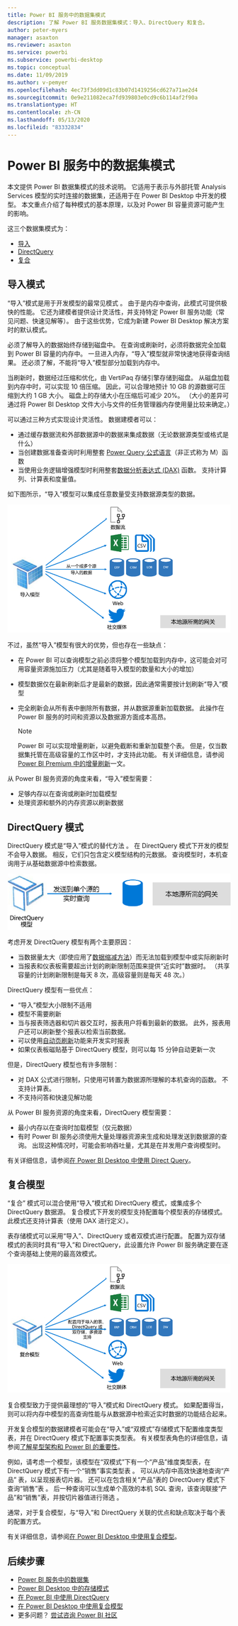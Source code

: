 ```yaml
---
title: Power BI 服务中的数据集模式
description: 了解 Power BI 服务数据集模式：导入、DirectQuery 和复合。
author: peter-myers
manager: asaxton
ms.reviewer: asaxton
ms.service: powerbi
ms.subservice: powerbi-desktop
ms.topic: conceptual
ms.date: 11/09/2019
ms.author: v-pemyer
ms.openlocfilehash: 4ec73f3dd09d1c83b07d1419256cd627a71ae2d4
ms.sourcegitcommit: 0e9e211082eca7fd939803e0cd9c6b114af2f90a
ms.translationtype: HT
ms.contentlocale: zh-CN
ms.lasthandoff: 05/13/2020
ms.locfileid: "83332834"
---
```

# <a name="dataset-modes-in-the-power-bi-service"></a>Power BI 服务中的数据集模式

本文提供 Power BI 数据集模式的技术说明。 它适用于表示与外部托管 Analysis Services 模型的实时连接的数据集，还适用于在 Power BI Desktop 中开发的模型。 本文重点介绍了每种模式的基本原理，以及对 Power BI 容量资源可能产生的影响。

这三个数据集模式为：

- [导入](#import-mode)
- [DirectQuery](#directquery-mode)
- [复合](#composite-mode)

## <a name="import-mode"></a>导入模式

“导入”模式是用于开发模型的最常见模式  。 由于是内存中查询，此模式可提供极快的性能。 它还为建模者提供设计灵活性，并支持特定 Power BI 服务功能（常见问题、快速见解等）。 由于这些优势，它成为新建 Power BI Desktop 解决方案时的默认模式。

必须了解导入的数据始终存储到磁盘中。 在查询或刷新时，必须将数据完全加载到 Power BI 容量的内存中。 一旦进入内存，“导入”模型就非常快速地获得查询结果。 还必须了解，不能将“导入”模型部分加载到内存中。

当刷新时，数据经过压缩和优化，由 VertiPaq 存储引擎存储到磁盘。 从磁盘加载到内存中时，可以实现 10 倍压缩。 因此，可以合理地预计 10 GB 的源数据可压缩到大约 1 GB 大小。 磁盘上的存储大小在压缩后可减少 20%。 （大小的差异可通过将 Power BI Desktop 文件大小与文件的任务管理器内存使用量比较来确定。）

可以通过三种方式实现设计灵活性。 数据建模者可以：

- 通过缓存数据流和外部数据源中的数据来集成数据（无论数据源类型或格式是什么）
- 当创建数据准备查询时利用整套 [Power Query 公式语言](/powerquery-m/)（非正式称为 M）函数
- 当使用业务逻辑增强模型时利用整套[数据分析表达式 (DAX)](/dax/) 函数。 支持计算列、计算表和度量值。

如下图所示，“导入”模型可以集成任意数量受支持数据源类型的数据。

![“导入”模型可以集成任意数量的外部数据源类型的数据](media/service-dataset-modes-understand/import-model.png)

不过，虽然“导入”模型有很大的优势，但也存在一些缺点：

- 在 Power BI 可以查询模型之前必须将整个模型加载到内存中，这可能会对可用容量资源施加压力（尤其是随着导入模型的数量和大小的增加）
- 模型数据仅在最新刷新后才是最新的数据，因此通常需要按计划刷新“导入”模型
- 完全刷新会从所有表中删除所有数据，并从数据源重新加载数据。 此操作在 Power BI 服务的时间和资源以及数据源方面成本高昂。

    > [!NOTE]
    > Power BI 可以实现增量刷新，以避免截断和重新加载整个表。 但是，仅当数据集托管在高级容量的工作区中时，才支持此功能。 有关详细信息，请参阅 [Power BI Premium 中的增量刷新](../admin/service-premium-incremental-refresh.md)一文。

从 Power BI 服务资源的角度来看，“导入”模型需要：

- 足够内存以在查询或刷新时加载模型
- 处理资源和额外的内存资源以刷新数据

## <a name="directquery-mode"></a>DirectQuery 模式

DirectQuery 模式是“导入”模式的替代方法  。 在 DirectQuery 模式下开发的模型不会导入数据。 相反，它们只包含定义模型结构的元数据。 查询模型时，本机查询用于从基础数据源中检索数据。

![DirectQuery 模型向基础数据源发出本机查询](media/service-dataset-modes-understand/direct-query-model.png)

考虑开发 DirectQuery 模型有两个主要原因：

- 当数据量太大（即使应用了[数据缩减方法](../guidance/import-modeling-data-reduction.md)）而无法加载到模型中或实际刷新时
- 当报表和仪表板需要超出计划的刷新限制范围来提供“近实时”数据时。 （共享容量的计划刷新限制是每天 8 次，高级容量则是每天 48 次。）

DirectQuery 模型有一些优点：

- “导入”模型大小限制不适用
- 模型不需要刷新
- 当与报表筛选器和切片器交互时，报表用户将看到最新的数据。 此外，报表用户还可以刷新整个报表以检索当前数据。
- 可以使用[自动页刷新](../create-reports/desktop-automatic-page-refresh.md)功能来开发实时报表
- 如果仪表板磁贴基于 DirectQuery 模型，则可以每 15 分钟自动更新一次

但是，DirectQuery 模型也有许多限制：

- 对 DAX 公式进行限制，只使用可转置为数据源所理解的本机查询的函数。 不支持计算表。
- 不支持问答和快速见解功能

从 Power BI 服务资源的角度来看，DirectQuery 模型需要：

- 最小内存以在查询时加载模型（仅元数据）
- 有时 Power BI 服务必须使用大量处理器资源来生成和处理发送到数据源的查询。 出现这种情况时，可能会影响吞吐量，尤其是在并发用户查询模型时。

有关详细信息，请参阅[在 Power BI Desktop 中使用 Direct Query](desktop-use-directquery.md)。

## <a name="composite-mode"></a>复合模型

“复合”  模式可以混合使用“导入”模式和 DirectQuery 模式，或集成多个 DirectQuery 数据源。 复合模式下开发的模型支持配置每个模型表的存储模式。 此模式还支持计算表（使用 DAX 进行定义）。

表存储模式可以采用“导入”、DirectQuery 或者双模式进行配置。 配置为双存储模式的表同时具有“导入”和 DirectQuery，此设置允许 Power BI 服务确定要在逐个查询基础上使用的最高效模式。

![复合模型是在表级别配置的“导入”和 DirectQuery 存储模式的组合](media/service-dataset-modes-understand/composite-model.png)

复合模型致力于提供最理想的“导入”模式和 DirectQuery 模式。 如果配置得当，则可以将内存中模型的高查询性能与从数据源中检索近实时数据的功能结合起来。

开发复合模型的数据建模者可能会在“导入”或“双模式”存储模式下配置维度类型表，并在 DirectQuery 模式下配置事实类型表。 有关模型表角色的详细信息，请参阅[了解星型架构和 Power BI 的重要性](../guidance/star-schema.md)。

例如，请考虑一个模型，该模型在“双模式”下有一个“产品”维度类型表，在 DirectQuery 模式下有一个“销售”事实类型表   。 可以从内存中高效快速地查询“产品”  表，以呈现报表切片器。 还可以在包含相关“产品”表的 DirectQuery 模式下查询“销售”表   。 后一种查询可以生成单个高效的本机 SQL 查询，该查询联接“产品”和“销售”表，并按切片器值进行筛选   。

通常，对于复合模型，与“导入”和 DirectQuery 关联的优点和缺点取决于每个表的配置方式。

有关详细信息，请参阅[在 Power BI Desktop 中使用复合模型](../transform-model/desktop-composite-models.md)。

## <a name="next-steps"></a>后续步骤

- [Power BI 服务中的数据集](service-dataset-modes-understand.md)
- [Power BI Desktop 中的存储模式](../transform-model/desktop-storage-mode.md)
- [在 Power BI 中使用 DirectQuery](desktop-directquery-about.md)
- [在 Power BI Desktop 中使用复合模型](../transform-model/desktop-composite-models.md)
- 更多问题？ [尝试咨询 Power BI 社区](https://community.powerbi.com/)
